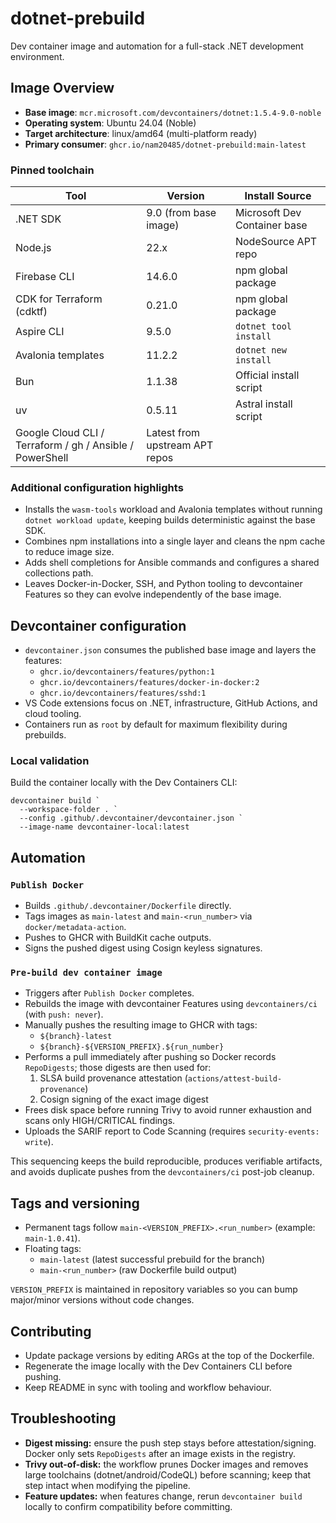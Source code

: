 # dotnet-prebuild

Dev container image and automation for a full-stack .NET development environment.

## Image Overview
- **Base image**: `mcr.microsoft.com/devcontainers/dotnet:1.5.4-9.0-noble`
- **Operating system**: Ubuntu 24.04 (Noble)
- **Target architecture**: linux/amd64 (multi-platform ready)
- **Primary consumer**: `ghcr.io/nam20485/dotnet-prebuild:main-latest`

### Pinned toolchain
| Tool | Version | Install Source |
| --- | --- | --- |
| .NET SDK | 9.0 (from base image) | Microsoft Dev Container base |
| Node.js | 22.x | NodeSource APT repo |
| Firebase CLI | 14.6.0 | npm global package |
| CDK for Terraform (cdktf) | 0.21.0 | npm global package |
| Aspire CLI | 9.5.0 | `dotnet tool install` |
| Avalonia templates | 11.2.2 | `dotnet new install` |
| Bun | 1.1.38 | Official install script |
| uv | 0.5.11 | Astral install script |
| Google Cloud CLI / Terraform / gh / Ansible / PowerShell | Latest from upstream APT repos |

### Additional configuration highlights
- Installs the `wasm-tools` workload and Avalonia templates without running `dotnet workload update`, keeping builds deterministic against the base SDK.
- Combines npm installations into a single layer and cleans the npm cache to reduce image size.
- Adds shell completions for Ansible commands and configures a shared collections path.
- Leaves Docker-in-Docker, SSH, and Python tooling to devcontainer Features so they can evolve independently of the base image.

## Devcontainer configuration
- `devcontainer.json` consumes the published base image and layers the features:
  - `ghcr.io/devcontainers/features/python:1`
  - `ghcr.io/devcontainers/features/docker-in-docker:2`
  - `ghcr.io/devcontainers/features/sshd:1`
- VS Code extensions focus on .NET, infrastructure, GitHub Actions, and cloud tooling.
- Containers run as `root` by default for maximum flexibility during prebuilds.

### Local validation
Build the container locally with the Dev Containers CLI:

```pwsh
devcontainer build `
  --workspace-folder . `
  --config .github/.devcontainer/devcontainer.json `
  --image-name devcontainer-local:latest
```

## Automation

### `Publish Docker`
- Builds `.github/.devcontainer/Dockerfile` directly.
- Tags images as `main-latest` and `main-<run_number>` via `docker/metadata-action`.
- Pushes to GHCR with BuildKit cache outputs.
- Signs the pushed digest using Cosign keyless signatures.

### `Pre-build dev container image`
- Triggers after `Publish Docker` completes.
- Rebuilds the image with devcontainer Features using `devcontainers/ci` (with `push: never`).
- Manually pushes the resulting image to GHCR with tags:
  - `${branch}-latest`
  - `${branch}-${VERSION_PREFIX}.${run_number}`
- Performs a pull immediately after pushing so Docker records `RepoDigests`; those digests are then used for:
  1. SLSA build provenance attestation (`actions/attest-build-provenance`)
  2. Cosign signing of the exact image digest
- Frees disk space before running Trivy to avoid runner exhaustion and scans only HIGH/CRITICAL findings.
- Uploads the SARIF report to Code Scanning (requires `security-events: write`).

This sequencing keeps the build reproducible, produces verifiable artifacts, and avoids duplicate pushes from the `devcontainers/ci` post-job cleanup.

## Tags and versioning
- Permanent tags follow `main-<VERSION_PREFIX>.<run_number>` (example: `main-1.0.41`).
- Floating tags:
  - `main-latest` (latest successful prebuild for the branch)
  - `main-<run_number>` (raw Dockerfile build output)

`VERSION_PREFIX` is maintained in repository variables so you can bump major/minor versions without code changes.

## Contributing
- Update package versions by editing ARGs at the top of the Dockerfile.
- Regenerate the image locally with the Dev Containers CLI before pushing.
- Keep README in sync with tooling and workflow behaviour.

## Troubleshooting
- **Digest missing:** ensure the push step stays before attestation/signing. Docker only sets `RepoDigests` after an image exists in the registry.
- **Trivy out-of-disk:** the workflow prunes Docker images and removes large toolchains (dotnet/android/CodeQL) before scanning; keep that step intact when modifying the pipeline.
- **Feature updates:** when features change, rerun `devcontainer build` locally to confirm compatibility before committing.
